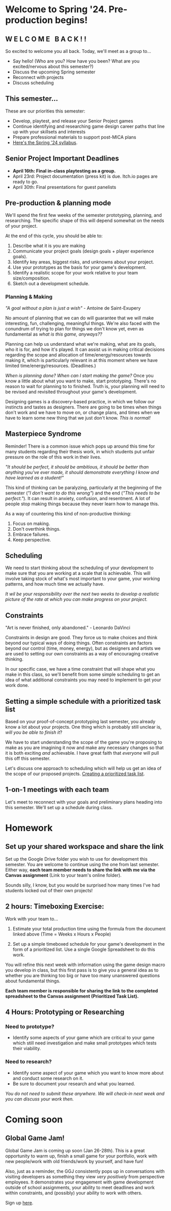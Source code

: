 # Welcome to Spring '24. Pre-production begins!

## W E L C O M E &nbsp; B A C K ! !
So excited to welcome you all back. Today, we'll meet as a group to...
- Say hello! (Who are you? How have you been? What are you excited/nervous about this semester?)
- Discuss the upcoming Spring semester
- Reconnect with projects
- Discuss scheduling

## This semester...
These are our priorities this semester:
- Develop, playtest, and release your Senior Project games
- Continue identifying and researching game design career paths that line up with your skillsets and interests
- Prepare professional materials to support post-MICA plans
- [Here's the Spring '24 syllabus](https://docs.google.com/document/d/1zERo4_Udrk43SyrUX2A9VRs9Ck42KIv1kYG6JIPoSwI/edit?usp=sharing).

## Senior Project Important Deadlines
- __April 16th: Final in-class playtesting as a group.__ 
- April 23rd: Project documentation (press kit) is due. Itch.io pages are ready to go.
- April 30th: Final presentations for guest panelists

## Pre-production & planning mode
We'll spend the first few weeks of the semester prototyping, planning, and researching. The specific shape of this will depend somewhat on the needs of your project.

At the end of this cycle, you should be able to:
1. Describe what it is you are making
2. Communicate your project goals (design goals + player experience goals).
3. Identify key areas, biggest risks, and unknowns about your project.
3. Use your prototypes as the basis for your game's development.
4. Identify a realistic scope for your work relative to your team size/composition.
5. Sketch out a development schedule.


### Planning & Making
_"A goal without a plan is just a wish"_ - Antoine de Saint-Exupery

No amount of planning that we can do will guarantee that we will make interesting, fun, challenging, meaningful things. We're also faced with the conundrum of trying to plan for things we don't know yet, even as fundamental as _what is this game, anyways??_

Planning can help us understand what we're making, what are its goals, who it is for, and how it's played. It can assist us in making critical decisions regarding the scope and allocation of time/energy/resources towards making it, which is particularly relevant in at this moment where we have limited time/energy/resources. (Deadlines.)

_When is planning done? When can I start making the game?_ Once you know a little about what you want to make, start prototyping. There's no reason to wait for planning to to finished. Truth is, your planning will need to be revised and revisited throughout your game's development.

Designing games is a discovery-based practice, in which we follow our instincts and tastes as designers. There are going to be times when things don't work and we have to move on, or change plans, and times when we have to learn some new thing that we just don't know. _This is normal!_


## Masterpiece Syndrome
Reminder! There is a common issue which pops up around this time for many students regarding their thesis work, in which students put unfair pressure on the role of this work in their lives.

_"It should be perfect, it should be ambitious, it should be better than anything you've ever made, it should demonstrate everything I know and have learned as a student!"_

This kind of thinking can be paralyzing, particularly at the beginning of the semester (_"I don't want to do this wrong"_) and the end (_"This needs to be perfect."_). It can result in anxiety, confusion, and resentment. A lot of people stop making things because they never learn how to manage this.

As a way of countering this kind of non-productive thinking:
1. Focus on making.
2. Don't overthink things.
3. Embrace failures.
4. Keep perspective.


## Scheduling
We need to start thinking about the scheduling of your development to make sure that you are working at a scale that is achievable. This will involve taking stock of what's most important to your game, your working patterns, and how much time we actually have.

*It wil be your responsibility over the next two weeks to develop a realistic picture of the rate at which you can make progress on your project.*

## Constraints
"Art is never finished, only abandoned." - Leonardo DaVinci

Constraints in design are good. They force us to make choices and think beyond our typical ways of doing things. Often constraints are factors beyond our control (time, money, energy), but as designers and artists we are used to setting our own constraints as a way of encouraging creative thinking.

In our specific case, we have a time constraint that will shape what you make in this class, so we'll benefit from some simple scheduling to get an idea of what additional constraints you may need to implement to get your work done.

## Setting a simple schedule with a prioritized task list

Based on your proof-of-concept prototyping last semester, you already know a lot about your projects. One thing which is probably still unclear is, _will you be able to finish it_? 

We have to start understanding the scope of the game you're proposing to make as you are imagining it now and make any necessary changes so that it is both exciting _and_ achievable. I have great faith that _everyone_ will pull this off this semester.

Let's discuss one approach to scheduling which will help us get an idea of the scope of our proposed projects. [Creating a prioritized task list](https://docs.google.com/document/d/1pmEHAp4GvEmNx0VTWoANKJxc-yphfRN2DBfWA9g6ewQ/edit?usp=sharing).

## 1-on-1 meetings with each team
Let's meet to reconnect with your goals and preliminary plans heading into this semester. We'll set up a schedule during class.



# Homework

## Set up your shared workspace and share the link
Set up the Google Drive folder you wish to use for development this semester. You are welcome to continue using the one from last semester. Either way, **each team member needs to share the link with me via the Canvas assignment** (Link to your team's online folder). 

Sounds silly, I know, but you would be surprised how many times I've had students locked out of their own projects!

## 2 hours: Timeboxing Exercise: 
Work with your team to...

1. Estimate your total production time using the formula from the document linked above (Time = Weeks x Hours x People)

2. Set up a simple timeboxed schedule for your game's development in the form of a prioritized list. Use a single Google Spreadsheet to do this work.

You will refine this next week with information using the game design macro you develop in class, but this first pass is to give you a general idea as to whether you are thinking too big or have too many unanswered questions about fundamental things.  

**Each team member is responsible for sharing the link to the completed spreadsheet to the Canvas assignment (Prioritized Task List).**



## 4 Hours: Prototyping or Researching

### Need to prototype?
- Identify some aspects of your game which are critical to your game which still need investigation and make small prototypes which tests their viability. 

### Need to research?
- Identify some aspect of your game which you want to know more about and conduct some research on it.
- Be sure to document your research and what you learned.

_You do not need to submit these anywhere. We will check-in next week and you can discuss your work then._


# Coming soon

## Global Game Jam!
Global Game Jam is coming up soon (Jan 26-28th). This is a great opportunity to warm up, finish a small game for your portfolio, work with new people/work with old friends/work by yourself, and have fun! 

Also, just as a reminder, the GGJ consistently pops up in conversations with visiting developers as something they view _very positively_ from perspective employees. It demonstrates your engagement with game development outside of school assignments, your ability to meet deadlines and work within constraints, and (possibly) your ability to work with others. 


Sign up [here](https://globalgamejam.org/jam-sites/2024/mica-game-design).
